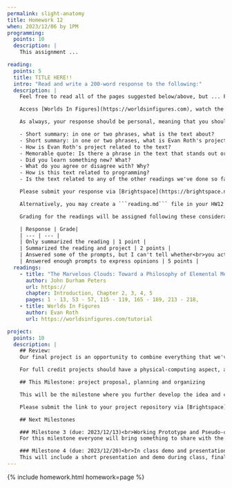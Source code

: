 ```yaml
---
permalink: slight-anatomy
title: Homework 12
when: 2023/12/06 by 1PM
programming:
  points: 10
  description: |
    This assignment ...

reading:
  points: 5
  title: TITLE HERE!!
  intro: "Read and write a 200-word response to the following:"
  description: |
    Feel free to read all of the pages suggested below/above, but ... FINISH THIS.

    Access [Worlds In Figures](https://worldsinfigures.com), watch the tutorial video and play with the software.

    As always, your response should be personal, meaning that you should be expressing your views and opinions about the text and not just summarizing it. You can use the following rubric to guide your response:

    - Short summary: in one or two phrases, what is the text about?
    - Short summary: in one or two phrases, what is Evan Roth's project about?
    - How is Evan Roth's project related to the text?
    - Memorable quote: Is there a phrase in the text that stands out or captures the main idea of the text?
    - Did you learn something new? What?
    - What do you agree or disagree with? Why?
    - How is this text related to programming?
    - Is the text related to any of the other readings we've done so far?

    Please submit your response via [Brightspace](https://brightspace.nyu.edu/d2l/home/312200).

    Alternatively, you may create a ```reading.md``` file in your HW12 repo and write your response in markdown. Just make sure to submit a link to the file using [Brightspace](https://brightspace.nyu.edu/d2l/home/312200).

    Grading for the readings will be assigned following these considerations:

    | Response | Grade|
    | --- | --- |
    | Only summarized the reading | 1 point |
    | Summarized the reading and project | 2 points |
    | Answered some of the prompts, but I can't tell whether<br>you actually read the text and saw the project | 3 points |
    | Answered enough prompts to express opinions | 5 points |
  readings:
    - title: "The Marvelous Clouds: Toward a Philosophy of Elemental Media"
      author: John Durham Peters
      url: https://
      chapter: Introduction, Chapter 2, 3, 4, 5
      pages: 1 - 13, 53 - 57, 115 - 119, 165 - 169, 213 - 218, 
    - title: Worlds In Figures
      author: Evan Roth
      url: https://worldsinfigures.com/tutorial

project:
  points: 10
  description: |
    ## Review:
    Our final project is an opportunity to combine everything that we've learned so far to create a piece of work that showcases not only our technical knowledge, but also our design skills, and ability to think critically while making connections between our readings and our practice.

    For full credit projects should have a physical-computing aspect, and a audio or visual aspect, so this means using both an Arduino for input or output, together with a p5js sketch. Projects also have to have custom functions, arrays, objects or classes, ```for()``` loops and ```if()``` statements, and demonstrate forethought and planning. At the same time, we're expected to go beyond the basic concepts of programming, so use of external libraries is extremely encouraged.

    ## This Milestone: project proposal, planning and organizing

    This will be the milestone where you further develop the idea and create a plan for its development.

    Please submit the link to your project repository via [Brightspace](https://brightspace.nyu.edu/d2l/home/312200).

    ## Next Milestones

    ### Milestone 3 (due: 2023/12/13)<br>Working Prototype and Pseudo-code (10 points)
    For this milestone everyone will bring something to share with the class.

    ### Milestone 4 (due: 2023/12/20)<br>In class demo and presentation (30 points)
    This will include a short presentation and demo during class, final code review and a final writeup.
---
```

{% include homework.html homework=page %}
